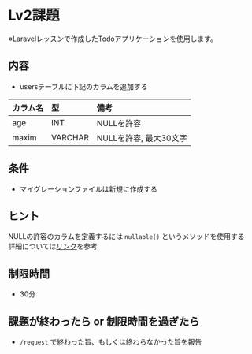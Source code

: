 # Lv2課題
※Laravelレッスンで作成したTodoアプリケーションを使用します。

## 内容
- usersテーブルに下記のカラムを追加する

| カラム名 | 型 | 備考 |
| :- | :- | :- |
| age | INT | NULLを許容 |
| maxim | VARCHAR | NULLを許容, 最大30文字 |

## 条件
- マイグレーションファイルは新規に作成する

## ヒント
NULLの許容のカラムを定義するには `nullable()` というメソッドを使用する  
詳細については[リンク](https://readouble.com/laravel/5.7/ja/migrations.html#contentContainer:~:text=%E3%82%AB%E3%83%A9%E3%83%A0%E4%BF%AE%E9%A3%BE%E5%AD%90,-%E4%B8%8A%E8%A8%98%E3%81%AE%E3%82%AB%E3%83%A9%E3%83%A0%E3%82%BF%E3%82%A4%E3%83%97%E3%81%AB%E4%BB%98%E3%81%91%E5%8A%A0%E3%81%88%E3%80%81%E3%82%AB%E3%83%A9%E3%83%A0%E3%82%92%E8%BF%BD%E5%8A%A0%E3%81%99%E3%82%8B%E3%81%A8%E3%81%8D%E3%81%AB%E4%BD%BF%E7%94%A8%E3%81%A7%E3%81%8D%E3%82%8B%E6%A7%98%E3%80%85%E3%81%AA%E4%BF%AE%E9%A3%BE%E5%AD%90%E3%82%82%E3%81%82%E3%82%8A%E3%81%BE%E3%81%99%E3%80%82%E3%81%9F%E3%81%A8%E3%81%88%E3%81%B0%E3%82%AB%E3%83%A9%E3%83%A0%E3%82%92%E3%80%8CNULL%E5%80%A4%E8%A8%AD%E5%AE%9A%E5%8F%AF%E8%83%BD(nullable)%E3%80%8D%E3%81%AB%E3%81%97%E3%81%9F%E3%81%84%E5%A0%B4%E5%90%88%E3%81%AF%E3%80%81)を参考

## 制限時間
- 30分

## 課題が終わったら or 制限時間を過ぎたら
- `/request` で終わった旨、もしくは終わらなかった旨を報告
